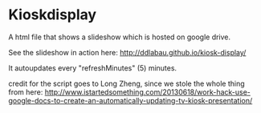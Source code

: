 # Kioskdisplay
A html file that shows a slideshow which is hosted on google drive.

See the slideshow in action here: http://ddlabau.github.io/kiosk-display/

It autoupdates every "refreshMinutes" (5) minutes.

credit for the script goes to Long Zheng, since we stole the whole thing from here: http://www.istartedsomething.com/20130618/work-hack-use-google-docs-to-create-an-automatically-updating-tv-kiosk-presentation/
